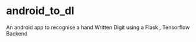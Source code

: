# android_to_dl
An android app to recognise a hand Written Digit using a Flask , Tensorflow Backend
